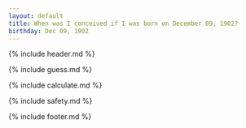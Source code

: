 ```yaml
---
layout: default
title: When was I conceived if I was born on December 09, 1902?
birthday: Dec 09, 1902
---
```


{% include header.md %}

{% include guess.md %}

{% include calculate.md %}

{% include safety.md %}

{% include footer.md %}



